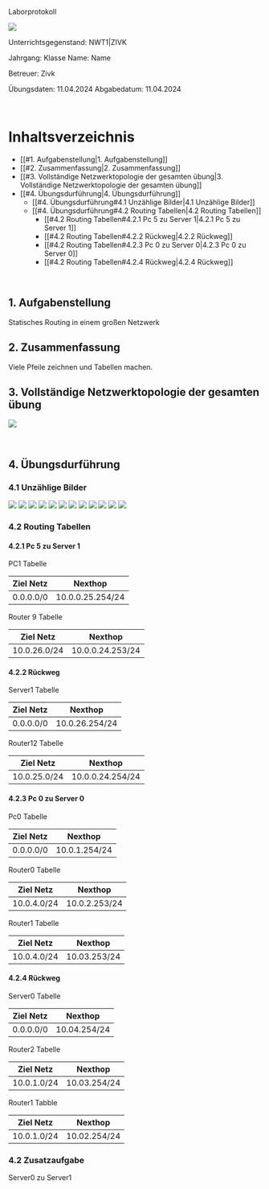 Laborprotokoll

![](Pasted%20image%2020240411212057.png|500.excalidraw.svg)

Unterrichtsgegenstand: NWT1|ZIVK

Jahrgang:              Klasse
Name:                  Name

Betreuer:              Zivk

Übungsdaten:           11.04.2024
Abgabedatum:           11.04.2024

<div style="page-break-after: always; visibility: hidden"> \pagebreak </div>

# Inhaltsverzeichnis

- [[#1. Aufgabenstellung|1. Aufgabenstellung]]
- [[#2. Zusammenfassung|2. Zusammenfassung]]
- [[#3. Vollständige Netzwerktopologie der gesamten übung|3. Vollständige Netzwerktopologie der gesamten übung]]
- [[#4. Übungsdurführung|4. Übungsdurführung]]
	- [[#4. Übungsdurführung#4.1 Unzählige Bilder|4.1 Unzählige Bilder]]
	- [[#4. Übungsdurführung#4.2 Routing Tabellen|4.2 Routing Tabellen]]
		- [[#4.2 Routing Tabellen#4.2.1 Pc 5 zu Server 1|4.2.1 Pc 5 zu Server 1]]
		- [[#4.2 Routing Tabellen#4.2.2 Rückweg|4.2.2 Rückweg]]
		- [[#4.2 Routing Tabellen#4.2.3 Pc 0 zu Server 0|4.2.3 Pc 0 zu Server 0]]
		- [[#4.2 Routing Tabellen#4.2.4 Rückweg|4.2.4 Rückweg]]

<div style="page-break-after: always; visibility: hidden"> \pagebreak 
</div>


## 1. Aufgabenstellung

Statisches Routing in einem großen Netzwerk

## 2. Zusammenfassung

Viele Pfeile zeichnen und Tabellen machen.

## 3. Vollständige Netzwerktopologie der gesamten übung

![](Pasted%20image%2020240411210955.png.excalidraw.svg)


<div style="page-break-after: always; visibility: hidden"> \pagebreak 
</div>

## 4. Übungsdurführung
### 4.1 Unzählige Bilder 
![](Pasted%20image%2020240411212158.png.excalidraw.svg)
![](Pasted%20image%2020240411212204.png.excalidraw.svg)
![](Pasted%20image%2020240411212211.png.excalidraw.svg)
![](Pasted%20image%2020240411212221.png.excalidraw.svg)
![](Pasted%20image%2020240411212228.png.excalidraw.svg)
![](Pasted%20image%2020240411212236.png.excalidraw.svg)
![](Pasted%20image%2020240411212246.png.excalidraw.svg)
![](Pasted%20image%2020240411212252.png.excalidraw.svg)
![](Pasted%20image%2020240411212308.png.excalidraw.svg)
![](Pasted%20image%2020240411212314.png.excalidraw.svg)
![](Pasted%20image%2020240411212321.png.excalidraw.svg)
![](Pasted%20image%2020240411212326.png.excalidraw.svg)


### 4.2 Routing Tabellen 
#### 4.2.1 Pc 5 zu Server 1

PC1 Tabelle 

| Ziel Netz | Nexthop          |
| --------- | ---------------- |
| 0.0.0.0/0 | 10.0.0.25.254/24 |

Router 9 Tabelle

| Ziel Netz    | Nexthop          |
| ------------ | ---------------- |
| 10.0.26.0/24 | 10.0.0.24.253/24 |
#### 4.2.2 Rückweg

Server1 Tabelle

| Ziel Netz | Nexthop        |
| --------- | -------------- |
| 0.0.0.0/0 | 10.0.26.254/24 |

Router12 Tabelle

| Ziel Netz    | Nexthop          |
| ------------ | ---------------- |
| 10.0.25.0/24 | 10.0.0.24.254/24 |

#### 4.2.3 Pc 0 zu Server 0

Pc0 Tabelle

| Ziel Netz | Nexthop       |
| --------- | ------------- |
| 0.0.0.0/0 | 10.0.1.254/24 |
Router0 Tabelle

| Ziel Netz   | Nexthop       |
| ----------- | ------------- |
| 10.0.4.0/24 | 10.0.2.253/24 |

Router1 Tabelle

| Ziel Netz   | Nexthop      |
| ----------- | ------------ |
| 10.0.4.0/24 | 10.03.253/24 |
#### 4.2.4 Rückweg

Server0 Tabelle

| Ziel Netz | Nexthop      |
| --------- | ------------ |
| 0.0.0.0/0 | 10.04.254/24 |
Router2 Tabelle

| Ziel Netz   | Nexthop      |
| ----------- | ------------ |
| 10.0.1.0/24 | 10.03.254/24 |
Router1 Tabble

| Ziel Netz   | Nexthop      |
| ----------- | ------------ |
| 10.0.1.0/24 | 10.02.254/24 |
### 4.2 Zusatzaufgabe

Server0 zu Server1



